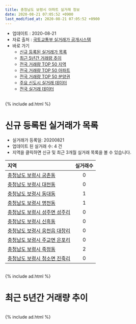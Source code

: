 ```yaml
---
title: 충청남도 보령시 아파트 실거래 정보
date: 2020-08-21 07:05:52 +0900
last_modified_at: 2020-08-21 07:05:52 +0900
---
```


* 업데이트 : 2020-08-21
* 자료 출처 : [국토교통부 실거래가 공개시스템](http://rt.molit.go.kr)
* 바로 가기
    * [신규 등록된 실거래가 목록](#신규-등록된-실거래가-목록)
    * [최근 5년간 거래량 추이](#최근-5년간-거래량-추이)
    * [전국 거래량 TOP 50 지역](https://inasie.github.io/apt-trade-info/최근-3개월-전국에서-가장-거래가-많이-발생한-지역)
    * [전국 거래량 TOP 50 아파트](https://inasie.github.io/apt-trade-info/최근-3개월-전국에서-가장-거래가-많이-발생한-아파트)
    * [전국 거래량 TOP 50 분양권](https://inasie.github.io/apt-trade-info/최근-3개월-전국에서-가장-거래가-많이-발생한-분양권)
    * [주요 신도시 실거래 데이터](https://inasie.github.io/apt-trade-info/주요-신도시)
    * [전국 실거래 데이터](https://inasie.github.io/apt-trade-info/전국)

<br>
{% include ad.html %}
<br>

# 신규 등록된 실거래가 목록
* 실거래가 등록일: 20200821
* 업데이트 된 실거래 수: 4 건
* 지역을 클릭하면 신규 및 최근 3개월 실거래 목록을 볼 수 있습니다.


|지역|실거래수|
|:---|:---:|
|[충청남도 보령시 궁촌동](https://inasie.github.io/apt-trade-info/충청남도-보령시-궁촌동)|0|
|[충청남도 보령시 대천동](https://inasie.github.io/apt-trade-info/충청남도-보령시-대천동)|0|
|[충청남도 보령시 동대동](https://inasie.github.io/apt-trade-info/충청남도-보령시-동대동)|1|
|[충청남도 보령시 명천동](https://inasie.github.io/apt-trade-info/충청남도-보령시-명천동)|1|
|[충청남도 보령시 성주면 성주리](https://inasie.github.io/apt-trade-info/충청남도-보령시-성주면-성주리)|0|
|[충청남도 보령시 신흑동](https://inasie.github.io/apt-trade-info/충청남도-보령시-신흑동)|0|
|[충청남도 보령시 웅천읍 대창리](https://inasie.github.io/apt-trade-info/충청남도-보령시-웅천읍-대창리)|0|
|[충청남도 보령시 주교면 은포리](https://inasie.github.io/apt-trade-info/충청남도-보령시-주교면-은포리)|0|
|[충청남도 보령시 죽정동](https://inasie.github.io/apt-trade-info/충청남도-보령시-죽정동)|2|
|[충청남도 보령시 청소면 진죽리](https://inasie.github.io/apt-trade-info/충청남도-보령시-청소면-진죽리)|0|


<br>
{% include ad.html %}
<br>

# 최근 5년간 거래량 추이


<div style="width:100%;">
    <canvas id="deal_progress" height="200"></canvas>
</div>

<script>
new Chart(document.getElementById("deal_progress"), {
    type: 'line',
    data: {
        labels: ['201508','201509','201510','201511','201512','201601','201602','201603','201604','201605','201606','201607','201608','201609','201610','201611','201612','201701','201702','201703','201704','201705','201706','201707','201708','201709','201710','201711','201712','201801','201802','201803','201804','201805','201806','201807','201808','201809','201810','201811','201812','201901','201902','201903','201904','201905','201906','201907','201908','201909','201910','201911','201912','202001','202002','202003','202004','202005','202006','202007','202008'],
        datasets: [{
            label: '매매',
            pointRadius: 1,
            data: [43, 54, 53, 46, 41, 36, 47, 62, 52, 44, 45, 30, 42, 35, 47, 39, 34, 30, 42, 39, 47, 51, 48, 58, 58, 58, 41, 54, 39, 36, 44, 51, 58, 54, 40, 50, 46, 35, 63, 41, 30, 42, 37, 60, 63, 55, 60, 72, 90, 61, 89, 89, 86, 67, 110, 70, 72, 59, 73, 93, 26],
            borderColor: "rgba(255, 201, 14, 1)",
            backgroundColor: "rgba(255, 201, 14, 0.5)",
            fill: false,
            lineTension: 0
        },{
            label: '전월세',
            pointRadius: 1,
            data: [18, 20, 22, 19, 20, 22, 26, 21, 11, 21, 28, 25, 14, 15, 18, 23, 19, 24, 31, 19, 18, 35, 30, 33, 36, 31, 28, 36, 31, 32, 28, 23, 25, 27, 28, 33, 13, 16, 27, 19, 21, 21, 34, 20, 19, 35, 20, 21, 32, 26, 21, 25, 23, 30, 30, 31, 34, 36, 18, 34, 4],
            borderColor: "rgba(0, 141, 185, 1)",
            backgroundColor: "rgba(0, 141, 185, 0.5)",
            fill: false,
            lineTension: 0
        }
        ]
    },
    options: {
        responsive: true,
        title: {
            display: false
        },
        tooltips: {
            mode: 'index',
            intersect: false
        },
        hover: {
            mode: 'nearest',
            intersect: true
        },
        scales: {
            xAxes: [{
                display: true,
                scaleLabel: {
                    display: true,
                    labelString: '년/월'
                }
            }],
            yAxes: [{
                display: true,
                ticks: {
                    suggestedMin: 0,
                },
                scaleLabel: {
                    display: true,
                    labelString: '실거래 수'
                }
            }]
        }
    }
});

</script>


<br>
{% include ad.html %}
<br>

